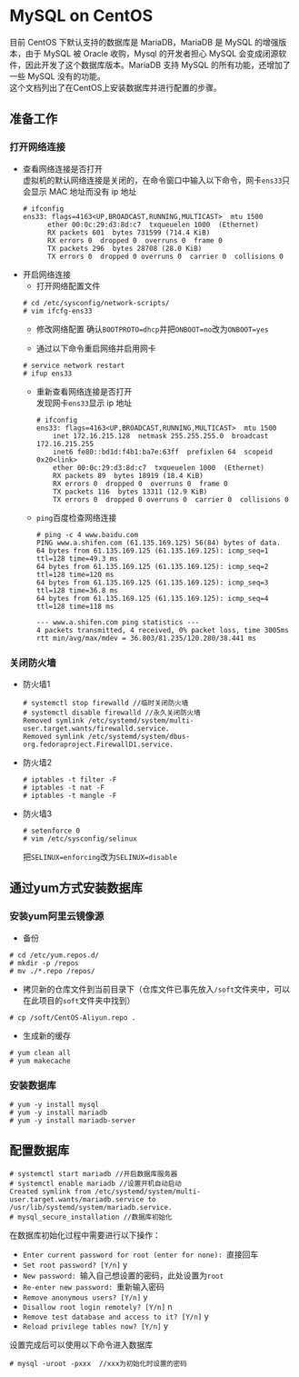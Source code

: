 # MySQL on CentOS
目前 CentOS 下默认支持的数据库是 MariaDB，MariaDB 是 MySQL 的增强版本，由于 MySQL 被 Oracle 收购，Mysql 的开发者担心 MySQL 会变成闭源软件，因此开发了这个数据库版本。MariaDB 支持 MySQL 的所有功能，还增加了一些 MySQL 没有的功能。   
这个文档列出了在CentOS上安装数据库并进行配置的步骤。
## 准备工作
### 打开网络连接
- 查看网络连接是否打开   
  虚拟机的默认网络连接是关闭的，在命令窗口中输入以下命令，网卡`ens33`只会显示 MAC 地址而没有 ip 地址
  ```
  # ifconfig
  ens33: flags=4163<UP,BROADCAST,RUNNING,MULTICAST>  mtu 1500
        ether 00:0c:29:d3:8d:c7  txqueuelen 1000  (Ethernet)
        RX packets 601  bytes 731599 (714.4 KiB)
        RX errors 0  dropped 0  overruns 0  frame 0
        TX packets 296  bytes 28708 (28.0 KiB)
        TX errors 0  dropped 0 overruns 0  carrier 0  collisions 0
  ```
- 开启网络连接
  - 打开网络配置文件
  ```
  # cd /etc/sysconfig/network-scripts/
  # vim ifcfg-ens33
  ```
  - 修改网络配置
  确认`BOOTPROTO=dhcp`并把`ONBOOT=no`改为`ONBOOT=yes`
  
  - 通过以下命令重启网络并启用网卡
  ```
  # service network restart
  # ifup ens33
  ```
  - 重新查看网络连接是否打开   
    发现网卡`ens33`显示 ip 地址
    ```
    # ifconfig
    ens33: flags=4163<UP,BROADCAST,RUNNING,MULTICAST>  mtu 1500
        inet 172.16.215.128  netmask 255.255.255.0  broadcast 172.16.215.255
        inet6 fe80::bd1d:f4b1:ba7e:63ff  prefixlen 64  scopeid 0x20<link>
        ether 00:0c:29:d3:8d:c7  txqueuelen 1000  (Ethernet)
        RX packets 89  bytes 18919 (18.4 KiB)
        RX errors 0  dropped 0  overruns 0  frame 0
        TX packets 116  bytes 13311 (12.9 KiB)
        TX errors 0  dropped 0 overruns 0  carrier 0  collisions 0
    ```
  - `ping`百度检查网络连接
    ```
    # ping -c 4 www.baidu.com
    PING www.a.shifen.com (61.135.169.125) 56(84) bytes of data.
    64 bytes from 61.135.169.125 (61.135.169.125): icmp_seq=1 ttl=128 time=49.3 ms
    64 bytes from 61.135.169.125 (61.135.169.125): icmp_seq=2 ttl=128 time=120 ms
    64 bytes from 61.135.169.125 (61.135.169.125): icmp_seq=3 ttl=128 time=36.8 ms
    64 bytes from 61.135.169.125 (61.135.169.125): icmp_seq=4 ttl=128 time=118 ms

    --- www.a.shifen.com ping statistics ---
    4 packets transmitted, 4 received, 0% packet loss, time 3005ms
    rtt min/avg/max/mdev = 36.803/81.235/120.280/38.441 ms
    ```
### 关闭防火墙
  - 防火墙1
    ```
    # systemctl stop firewalld //临时关闭防火墙
    # systemctl disable firewalld //永久关闭防火墙
    Removed symlink /etc/systemd/system/multi-user.target.wants/firewalld.service.
    Removed symlink /etc/systemd/system/dbus-org.fedoraproject.FirewallD1.service.
    ```
  - 防火墙2
    ```
    # iptables -t filter -F
    # iptables -t nat -F
    # iptables -t mangle -F
    ```
  - 防火墙3
    ```
    # setenforce 0
    # vim /etc/sysconfig/selinux
    ```
    把`SELINUX=enforcing`改为`SELINUX=disable`

## 通过yum方式安装数据库
### 安装yum阿里云镜像源
- 备份
```
# cd /etc/yum.repos.d/
# mkdir -p /repos
# mv ./*.repo /repos/
```
- 拷贝新的仓库文件到当前目录下（仓库文件已事先放入`/soft`文件夹中，可以在此项目的`soft`文件夹中找到）
```
# cp /soft/CentOS-Aliyun.repo .
```
- 生成新的缓存
```
# yum clean all
# yum makecache
```
### 安装数据库
```
# yum -y install mysql
# yum -y install mariadb
# yum -y install mariadb-server
```

## 配置数据库
```
# systemctl start mariadb //开启数据库服务器
# systemctl enable mariadb //设置开机自动启动
Created symlink from /etc/systemd/system/multi-user.target.wants/mariadb.service to /usr/lib/systemd/system/mariadb.service.
# mysql_secure_installation //数据库初始化
```
在数据库初始化过程中需要进行以下操作：
- `Enter current password for root (enter for none): `直接回车
- `Set root password? [Y/n]` y
- `New password: `输入自己想设置的密码，此处设置为`root`
- `Re-enter new password: `重新输入密码
- `Remove anonymous users? [Y/n]` y
- `Disallow root login remotely? [Y/n]` n
- `Remove test database and access to it? [Y/n]` y
- `Reload privilege tables now? [Y/n]` y

设置完成后可以使用以下命令进入数据库
```
# mysql -uroot -pxxx  //xxx为初始化时设置的密码
```
